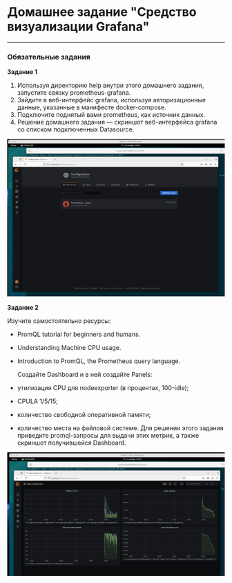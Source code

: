 # Домашнее задание "Средство визуализации Grafana"   

---

### Обязательные задания

**Задание 1** 

1) Используя директорию help внутри этого домашнего задания, запустите связку prometheus-grafana.  
2) Зайдите в веб-интерфейс grafana, используя авторизационные данные, указанные в манифесте docker-compose.  
3) Подключите поднятый вами prometheus, как источник данных.  
4) Решение домашнего задания — скриншот веб-интерфейса grafana со списком подключенных Datasource.

![image.jpg](https://github.com/Byzgaev-I/Grafana/blob/main/2.png)

**Задание 2** 

Изучите самостоятельно ресурсы:
- PromQL tutorial for beginners and humans.
- Understanding Machine CPU usage.
- Introduction to PromQL, the Prometheus query language.

  Создайте Dashboard и в ней создайте Panels:

- утилизация CPU для nodeexporter (в процентах, 100-idle);
- CPULA 1/5/15;
- количество свободной оперативной памяти;
- количество места на файловой системе.
Для решения этого задания приведите promql-запросы для выдачи этих метрик, а также скриншот получившейся Dashboard.

![image.jpg](https://github.com/Byzgaev-I/Grafana/blob/main/3.png) 

